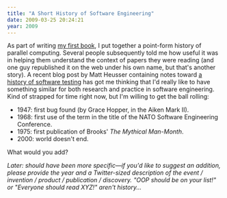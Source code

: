 ```yaml
---
title: "A Short History of Software Engineering"
date: 2009-03-25 20:24:21
year: 2009
---
```

As part of writing <a href="http://www.amazon.com/Practical-Programming-Scientific-Engineering-Computation/dp/0262231867">my first book</a>, I put together a point-form history of parallel computing. Several people subsequently told me how useful it was in helping them understand the context of papers they were reading (and one guy republished it on the web under his own name, but that's another story). A recent blog post by Matt Heusser containing notes toward <a href="http://xndev.blogspot.com/2009/03/history-of-ideas-in-software-testing.html">a history of software testing</a> has got me thinking that I'd really like to have something similar for both research and practice in software engineering. Kind of strapped for time right now, but I'm willing to get the ball rolling:
<ul>
  <li>1947: first bug found (by Grace Hopper, in the Aiken Mark II).</li>
  <li>1968: first use of the term in the title of the NATO Software Engineering Conference.</li>
  <li>1975: first publication of Brooks' <em>The Mythical Man-Month</em>.</li>
  <li>2000: world doesn't end.</li>
</ul>
What would you add?

<em>Later: should have been more specific—if you'd like to suggest an addition, please provide the year and a Twitter-sized description of the event / invention / product / publication / discovery.  "OOP should be on your list!" or "Everyone should read XYZ!" aren't history...</em>
